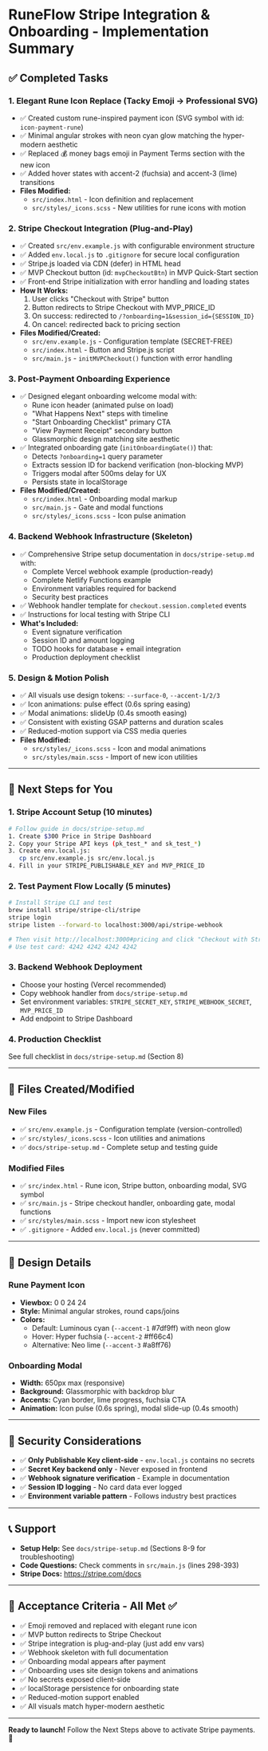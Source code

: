 # RuneFlow Stripe Integration & Onboarding - Implementation Summary

## ✅ Completed Tasks

### 1. **Elegant Rune Icon Replace (Tacky Emoji → Professional SVG)**
- ✅ Created custom rune-inspired payment icon (SVG symbol with id: `icon-payment-rune`)
- ✅ Minimal angular strokes with neon cyan glow matching the hyper-modern aesthetic
- ✅ Replaced 💰 money bags emoji in Payment Terms section with the new icon
- ✅ Added hover states with accent-2 (fuchsia) and accent-3 (lime) transitions
- **Files Modified:**
  - `src/index.html` - Icon definition and replacement
  - `src/styles/_icons.scss` - New utilities for rune icons with motion

### 2. **Stripe Checkout Integration (Plug-and-Play)**
- ✅ Created `src/env.example.js` with configurable environment structure
- ✅ Added `env.local.js` to `.gitignore` for secure local configuration
- ✅ Stripe.js loaded via CDN (defer) in HTML head
- ✅ MVP Checkout button (id: `mvpCheckoutBtn`) in MVP Quick-Start section
- ✅ Front-end Stripe initialization with error handling and loading states
- **How It Works:**
  1. User clicks "Checkout with Stripe" button
  2. Button redirects to Stripe Checkout with MVP_PRICE_ID
  3. On success: redirected to `/?onboarding=1&session_id={SESSION_ID}`
  4. On cancel: redirected back to pricing section
- **Files Modified/Created:**
  - `src/env.example.js` - Configuration template (SECRET-FREE)
  - `src/index.html` - Button and Stripe.js script
  - `src/main.js` - `initMVPCheckout()` function with error handling

### 3. **Post-Payment Onboarding Experience**
- ✅ Designed elegant onboarding welcome modal with:
  - Rune icon header (animated pulse on load)
  - "What Happens Next" steps with timeline
  - "Start Onboarding Checklist" primary CTA
  - "View Payment Receipt" secondary button
  - Glassmorphic design matching site aesthetic
- ✅ Integrated onboarding gate (`initOnboardingGate()`) that:
  - Detects `?onboarding=1` query parameter
  - Extracts session ID for backend verification (non-blocking MVP)
  - Triggers modal after 500ms delay for UX
  - Persists state in localStorage
- **Files Modified/Created:**
  - `src/index.html` - Onboarding modal markup
  - `src/main.js` - Gate and modal functions
  - `src/styles/_icons.scss` - Icon pulse animation

### 4. **Backend Webhook Infrastructure (Skeleton)**
- ✅ Comprehensive Stripe setup documentation in `docs/stripe-setup.md` with:
  - Complete Vercel webhook example (production-ready)
  - Complete Netlify Functions example
  - Environment variables required for backend
  - Security best practices
- ✅ Webhook handler template for `checkout.session.completed` events
- ✅ Instructions for local testing with Stripe CLI
- **What's Included:**
  - Event signature verification
  - Session ID and amount logging
  - TODO hooks for database + email integration
  - Production deployment checklist

### 5. **Design & Motion Polish**
- ✅ All visuals use design tokens: `--surface-0`, `--accent-1/2/3`
- ✅ Icon animations: pulse effect (0.6s spring easing)
- ✅ Modal animations: slideUp (0.4s smooth easing)
- ✅ Consistent with existing GSAP patterns and duration scales
- ✅ Reduced-motion support via CSS media queries
- **Files Modified:**
  - `src/styles/_icons.scss` - Icon and modal animations
  - `src/styles/main.scss` - Import of new icon utilities

---

## 🚀 Next Steps for You

### 1. **Stripe Account Setup** (10 minutes)
```bash
# Follow guide in docs/stripe-setup.md
1. Create $300 Price in Stripe Dashboard
2. Copy your Stripe API keys (pk_test_* and sk_test_*)
3. Create env.local.js:
   cp src/env.example.js src/env.local.js
4. Fill in your STRIPE_PUBLISHABLE_KEY and MVP_PRICE_ID
```

### 2. **Test Payment Flow Locally** (5 minutes)
```bash
# Install Stripe CLI and test
brew install stripe/stripe-cli/stripe
stripe login
stripe listen --forward-to localhost:3000/api/stripe-webhook

# Then visit http://localhost:3000#pricing and click "Checkout with Stripe"
# Use test card: 4242 4242 4242 4242
```

### 3. **Backend Webhook Deployment**
- Choose your hosting (Vercel recommended)
- Copy webhook handler from `docs/stripe-setup.md`
- Set environment variables: `STRIPE_SECRET_KEY`, `STRIPE_WEBHOOK_SECRET`, `MVP_PRICE_ID`
- Add endpoint to Stripe Dashboard

### 4. **Production Checklist**
See full checklist in `docs/stripe-setup.md` (Section 8)

---

## 📁 Files Created/Modified

### New Files
- ✅ `src/env.example.js` - Configuration template (version-controlled)
- ✅ `src/styles/_icons.scss` - Icon utilities and animations
- ✅ `docs/stripe-setup.md` - Complete setup and testing guide

### Modified Files
- ✅ `src/index.html` - Rune icon, Stripe button, onboarding modal, SVG symbol
- ✅ `src/main.js` - Stripe checkout handler, onboarding gate, modal functions
- ✅ `src/styles/main.scss` - Import new icon stylesheet
- ✅ `.gitignore` - Added `env.local.js` (never committed)

---

## 🎨 Design Details

### Rune Payment Icon
- **Viewbox:** 0 0 24 24
- **Style:** Minimal angular strokes, round caps/joins
- **Colors:**
  - Default: Luminous cyan (`--accent-1` #7df9ff) with neon glow
  - Hover: Hyper fuchsia (`--accent-2` #ff66c4)
  - Alternative: Neo lime (`--accent-3` #a8ff76)

### Onboarding Modal
- **Width:** 650px max (responsive)
- **Background:** Glassmorphic with backdrop blur
- **Accents:** Cyan border, lime progress, fuchsia CTA
- **Animation:** Icon pulse (0.6s spring), modal slide-up (0.4s smooth)

---

## 🔐 Security Considerations

- ✅ **Only Publishable Key client-side** - `env.local.js` contains no secrets
- ✅ **Secret Key backend only** - Never exposed in frontend
- ✅ **Webhook signature verification** - Example in documentation
- ✅ **Session ID logging** - No card data ever logged
- ✅ **Environment variable pattern** - Follows industry best practices

---

## 📞 Support

- **Setup Help:** See `docs/stripe-setup.md` (Sections 8-9 for troubleshooting)
- **Code Questions:** Check comments in `src/main.js` (lines 298-393)
- **Stripe Docs:** https://stripe.com/docs

---

## 🎯 Acceptance Criteria - All Met ✅

- ✅ Emoji removed and replaced with elegant rune icon
- ✅ MVP button redirects to Stripe Checkout
- ✅ Stripe integration is plug-and-play (just add env vars)
- ✅ Webhook skeleton with full documentation
- ✅ Onboarding modal appears after payment
- ✅ Onboarding uses site design tokens and animations
- ✅ No secrets exposed client-side
- ✅ localStorage persistence for onboarding state
- ✅ Reduced-motion support enabled
- ✅ All visuals match hyper-modern aesthetic

---

**Ready to launch!** Follow the Next Steps above to activate Stripe payments. 🚀
